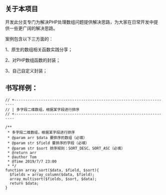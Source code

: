 ## 关于本项目
开发此分支专门为解决PHP处理数组问题提供解决思路，为大家在日常开发中提供一些更广阔的解决思路。

案例包含以下三方面的：

  1、原生的数组相关函数实践分享；
  
  2、对PHP数组函数的封装；
  
  3、自己自定义封装；
  
  
 ## 书写样例：

```
// +----------------------------------------------------------------------
// | 多字段二维数组，根据某字段进行排序
// +----------------------------------------------------------------------

/**
 * 多字段二维数组，根据某字段进行排序
 * @param arr $data 要排序的数组（必填）
 * @param str $field 要排序的字段（必填）
 * @param str $sort 排序规则：SORT_DESC、SORT_ASC（必填）
 * @return arr
 * @author Tom
 * @Time 2019/7/7 23:00
 * */
function array_sort($data, $field, $sort){
  $fields = array_column($data, $field);
  array_multisort($fields, $sort, $data);
  return $data; 
}
```
  

